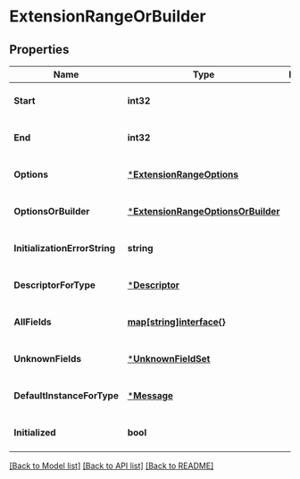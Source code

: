 # ExtensionRangeOrBuilder

## Properties
Name | Type | Description | Notes
------------ | ------------- | ------------- | -------------
**Start** | **int32** |  | [optional] [default to null]
**End** | **int32** |  | [optional] [default to null]
**Options** | [***ExtensionRangeOptions**](ExtensionRangeOptions.md) |  | [optional] [default to null]
**OptionsOrBuilder** | [***ExtensionRangeOptionsOrBuilder**](ExtensionRangeOptionsOrBuilder.md) |  | [optional] [default to null]
**InitializationErrorString** | **string** |  | [optional] [default to null]
**DescriptorForType** | [***Descriptor**](Descriptor.md) |  | [optional] [default to null]
**AllFields** | [**map[string]interface{}**](interface{}.md) |  | [optional] [default to null]
**UnknownFields** | [***UnknownFieldSet**](UnknownFieldSet.md) |  | [optional] [default to null]
**DefaultInstanceForType** | [***Message**](Message.md) |  | [optional] [default to null]
**Initialized** | **bool** |  | [optional] [default to null]

[[Back to Model list]](../README.md#documentation-for-models) [[Back to API list]](../README.md#documentation-for-api-endpoints) [[Back to README]](../README.md)

